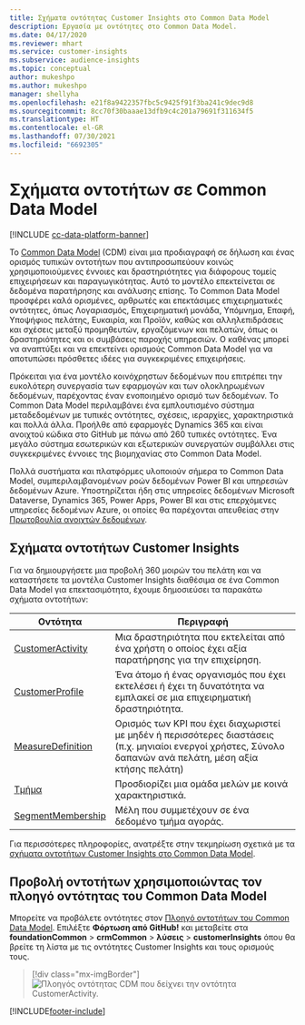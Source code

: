 ```yaml
---
title: Σχήματα οντότητας Customer Insights στο Common Data Model
description: Εργασία με οντότητες στο Common Data Model.
ms.date: 04/17/2020
ms.reviewer: mhart
ms.service: customer-insights
ms.subservice: audience-insights
ms.topic: conceptual
author: mukeshpo
ms.author: mukeshpo
manager: shellyha
ms.openlocfilehash: e21f8a9422357fbc5c9425f91f3ba241c9dec9d8
ms.sourcegitcommit: 8cc70f30baaae13dfb9c4c201a79691f311634f5
ms.translationtype: HT
ms.contentlocale: el-GR
ms.lasthandoff: 07/30/2021
ms.locfileid: "6692305"
---
```

# <a name="entity-schemas-in-common-data-model"></a>Σχήματα οντοτήτων σε Common Data Model

[!INCLUDE [cc-data-platform-banner](../includes/cc-data-platform-banner.md)]

Το [Common Data Model](/common-data-model/) (CDM) είναι μια προδιαγραφή σε δήλωση και ένας ορισμός τυπικών οντοτήτων που αντιπροσωπεύουν κοινώς χρησιμοποιούμενες έννοιες και δραστηριότητες για διάφορους τομείς επιχειρήσεων και παραγωγικότητας. Αυτό το μοντέλο επεκτείνεται σε δεδομένα παρατήρησης και ανάλυσης επίσης. Το Common Data Model προσφέρει καλά ορισμένες, αρθρωτές και επεκτάσιμες επιχειρηματικές οντότητες, όπως Λογαριασμός, Επιχειρηματική μονάδα, Υπόμνημα, Επαφή, Υποψήφιος πελάτης, Ευκαιρία, και Προϊόν, καθώς και αλληλεπιδράσεις και σχέσεις μεταξύ προμηθευτών, εργαζόμενων και πελατών, όπως οι δραστηριότητες και οι συμβάσεις παροχής υπηρεσιών. Ο καθένας μπορεί να αναπτύξει και να επεκτείνει ορισμούς Common Data Model για να αποτυπώσει πρόσθετες ιδέες για συγκεκριμένες επιχειρήσεις.

Πρόκειται για ένα μοντέλο κοινόχρηστων δεδομένων που επιτρέπει την ευκολότερη συνεργασία των εφαρμογών και των ολοκληρωμένων δεδομένων, παρέχοντας έναν ενοποιημένο ορισμό των δεδομένων. Το Common Data Model περιλαμβάνει ένα εμπλουτισμένο σύστημα μεταδεδομένων με τυπικές οντότητες, σχέσεις, ιεραρχίες, χαρακτηριστικά και πολλά άλλα. Προήλθε από εφαρμογές Dynamics 365 και είναι ανοιχτού κώδικα στο GitHub με πάνω από 260 τυπικές οντότητες. Ένα μεγάλο σύστημα εσωτερικών και εξωτερικών συνεργατών συμβάλλει στις συγκεκριμένες έννοιες της βιομηχανίας στο Common Data Model.

Πολλά συστήματα και πλατφόρμες υλοποιούν σήμερα το Common Data Model, συμπεριλαμβανομένων ροών δεδομένων Power BI και υπηρεσιών δεδομένων Azure. Υποστηρίζεται ήδη στις υπηρεσίες δεδομένων Microsoft Dataverse, Dynamics 365, Power Apps, Power BI και στις επερχόμενες υπηρεσίες δεδομένων Azure, οι οποίες θα παρέχονται απευθείας στην [Πρωτοβουλία ανοιχτών δεδομένων](https://www.microsoft.com/open-data-initiative).

## <a name="customer-insights-entity-schemas"></a>Σχήματα οντοτήτων Customer Insights

Για να δημιουργήσετε μια προβολή 360 μοιρών του πελάτη και να καταστήσετε τα μοντέλα Customer Insights διαθέσιμα σε ένα Common Data Model για επεκτασιμότητα, έχουμε δημοσιεύσει τα παρακάτω σχήματα οντοτήτων:

| Οντότητα | Περιγραφή |
|---------|---------|
|[CustomerActivity](/common-data-model/schema/core/applicationcommon/foundationcommon/crmcommon/solutions/customerinsights/customeractivity) | Μια δραστηριότητα που εκτελείται από ένα χρήστη ο οποίος έχει αξία παρατήρησης για την επιχείρηση. |
|[CustomerProfile](/common-data-model/schema/core/applicationcommon/foundationcommon/crmcommon/solutions/customerinsights/customerprofile) | Ένα άτομο ή ένας οργανισμός που έχει εκτελέσει ή έχει τη δυνατότητα να εμπλακεί σε μια επιχειρηματική δραστηριότητα. |
|[MeasureDefinition](/common-data-model/schema/core/applicationcommon/foundationcommon/crmcommon/solutions/customerinsights/measuredefinition) | Ορισμός των KPI που έχει διαχωριστεί με μηδέν ή περισσότερες διαστάσεις (π.χ. μηνιαίοι ενεργοί χρήστες, Σύνολο δαπανών ανά πελάτη, μέση αξία κτήσης πελάτη) |
|[Τμήμα](/common-data-model/schema/core/applicationcommon/foundationcommon/crmcommon/solutions/customerinsights/segment) | Προσδιορίζει μια ομάδα μελών με κοινά χαρακτηριστικά. |
|[SegmentMembership](/common-data-model/schema/core/applicationcommon/foundationcommon/crmcommon/solutions/customerinsights/segmentmembership) | Μέλη που συμμετέχουν σε ένα δεδομένο τμήμα αγοράς. |

Για περισσότερες πληροφορίες, ανατρέξτε στην τεκμηρίωση σχετικά με τα [σχήματα οντοτήτων Customer Insights στο Common Data Model](/common-data-model/schema/core/applicationcommon/foundationcommon/crmcommon/solutions/customerinsights/overview).

## <a name="view-entities-using-the-common-data-model-entity-navigator"></a>Προβολή οντοτήτων χρησιμοποιώντας τον πλοηγό οντότητας του Common Data Model

Μπορείτε να προβάλετε οντότητες στον [Πλοηγό οντοτήτων του Common Data Model](https://microsoft.github.io/CDM/). Επιλέξτε **Φόρτωση από GitHub!** και μεταβείτε στα **foundationCommon** > **crmCommon** > **λύσεις** > **customerInsights** όπου θα βρείτε τη λίστα με τις οντότητες Customer Insights και τους ορισμούς τους.
> [!div class="mx-imgBorder"]
> ![Πλοηγός οντότητας CDM που δείχνει την οντότητα CustomerActivity.](media/CDM-entity-navigator.png "Πλοηγός οντότητας CDM που δείχνει οντότητα CustomerActivity")


[!INCLUDE[footer-include](../includes/footer-banner.md)]